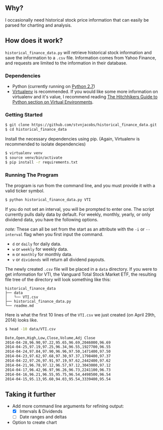 ## Why?

I occasionally need historical stock price information that can easily be parsed for charting and analysis.

## How does it work?

```historical_finance_data.py``` will retrieve historical stock information and save the information to a ```.csv``` file.  Information comes from Yahoo Finance, and requests are limited to the information in their database.

### Dependencies

- Python (currently running on [Python 2.7](https://docs.python.org/2/))
- [Virtualenv](https://virtualenv.pypa.io/en/latest/) is recommended.  If you would like some more information on virtualenv and it's value, I recommend reading [The Hitchhikers Guide to Python section on Virtual Environments](http://docs.python-guide.org/en/latest/dev/virtualenvs/).

### Getting Started

```bash
$ git clone https://github.com/stvnjacobs/historical_finance_data.git
$ cd historical_finance_data
```

Install the necessary dependencies using pip.  (Again, Virtualenv is recommended to isolate dependencies)

```bash
$ virtualenv venv
$ source venv/bin/activate
$ pip install -r requirements.txt
```

### Running The Program

The program is run from the command line, and you must provide it with a valid ticker symbol.

```bash
$ python historical_finance_data.py VTI
```

If you do not set an interval, you will be prompted to enter one.  The script currently pulls daily data by default.  For weekly, monthly, yearly, or only dividend data, you have the following options.  

_note:_ These can all be set from the start as an attribute with the ```-i``` or ```--interval``` flag when you first input the command.

- ```d``` or ```daily``` for daily data.
- ```w``` or ```weekly``` for weekly data.
- ```m``` or ```monthly``` for monthly data.
- ```v``` or ```dividends``` will return all dividend payouts.

The newly created ```.csv``` file will be placed in a ```data``` directory.  If you were to get information for VTI, the Vanguard Total Stock Market ETF, the resulting file tree of the directory will look something like this:

```
historical_finance_data
├── data
│   └── VTI.csv
├── historical_finance_data.py
└── readme.md
```

Here is what the first 10 lines of the ```VTI.csv``` we just created (on April 29th, 2014) looks like.

```bash
$ head -10 data/VTI.csv

Date,Open,High,Low,Close,Volume,Adj Close
2014-04-28,96.90,97.22,95.65,96.69,2046000,96.69
2014-04-25,97.19,97.25,96.34,96.55,1927700,96.55
2014-04-24,97.84,97.90,96.96,97.50,1471400,97.50
2014-04-23,97.62,97.68,97.30,97.37,1798400,97.37
2014-04-22,97.26,97.91,97.19,97.62,2442400,97.62
2014-04-21,96.78,97.12,96.57,97.12,3043000,97.12
2014-04-17,96.42,96.97,96.26,96.73,2241100,96.73
2014-04-16,96.21,96.55,95.75,96.54,4498500,96.54
2014-04-15,95.13,95.60,94.03,95.54,3339400,95.54
```

## Taking it further

-  Add more command line arguments for refining output:
	- [x] Intervals & Dividends
	- [ ] Date ranges and deltas
-  Option to create chart
